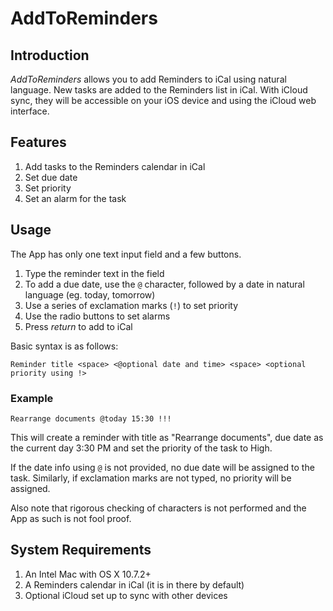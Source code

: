 AddToReminders
===================

## Introduction

_AddToReminders_ allows you to add Reminders to iCal using natural language. New tasks are added to the Reminders list in iCal. With iCloud sync, they will be accessible on your iOS device and using the iCloud web interface.

## Features

1.  Add tasks to the Reminders calendar in iCal
2.  Set due date
3.  Set priority
4.  Set an alarm for the task

## Usage

The App has only one text input field and a few buttons.

1.  Type the reminder text in the field
2.  To add a due date, use the `@` character, followed by a date in natural language (eg. today, tomorrow)
3.  Use a series of exclamation marks (`!`) to set priority
3.  Use the radio buttons to set alarms
4.  Press _return_ to add to iCal

Basic syntax is as follows:

`Reminder title <space> <@optional date and time> <space> <optional priority using !>`

### Example

`Rearrange documents @today 15:30 !!!`

This will create a reminder with title as "Rearrange documents", due date as the current day 3:30 PM and set the priority of the task to High.

If the date info using `@` is not provided, no due date will be assigned to the task. Similarly, if exclamation marks are not typed, no priority will be assigned.

Also note that rigorous checking of characters is not performed and the App as such is not fool proof. 

## System Requirements

1.  An Intel Mac with OS X 10.7.2+
2.  A Reminders calendar in iCal (it is in there by default)
3.  Optional iCloud set up to sync with other devices

